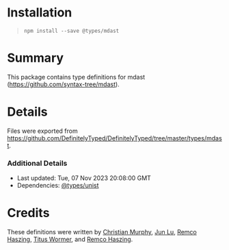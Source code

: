 # Installation
> `npm install --save @types/mdast`

# Summary
This package contains type definitions for mdast (https://github.com/syntax-tree/mdast).

# Details
Files were exported from https://github.com/DefinitelyTyped/DefinitelyTyped/tree/master/types/mdast.

### Additional Details
 * Last updated: Tue, 07 Nov 2023 20:08:00 GMT
 * Dependencies: [@types/unist](https://npmjs.com/package/@types/unist)

# Credits
These definitions were written by [Christian Murphy](https://github.com/ChristianMurphy), [Jun Lu](https://github.com/lujun2), [Remco Haszing](https://github.com/remcohaszing), [Titus Wormer](https://github.com/wooorm), and [Remco Haszing](https://github.com/remcohaszing).
